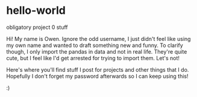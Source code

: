 # hello-world
obligatory project 0 stuff

Hi! My name is Owen. Ignore the odd username, I just didn't feel like using my own name and wanted to draft something new and funny. To clarify though, I only import the pandas in data and not in real life. They're quite cute, but I feel like I'd get arrested for trying to import them. Let's not!

Here's where you'll find stuff I post for projects and other things that I do. Hopefully I don't forget my password afterwards so I can keep using this!

:)
